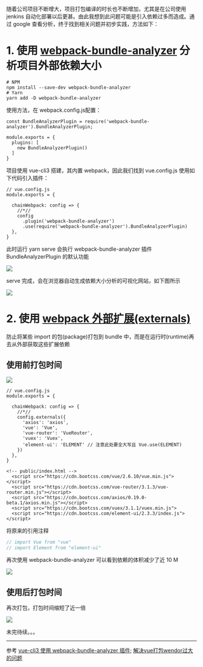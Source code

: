 随着公司项目不断增大，项目打包编译的时长也不断增加，尤其是在公司使用 jenkins 自动化部署以后更甚。由此我想到此问题可能是引入依赖过多而造成。通过 google 查看分析，终于找到相关问题并初步实践，方法如下：

# 1. 使用 [webpack-bundle-analyzer](https://github.com/webpack-contrib/webpack-bundle-analyzer) 分析项目外部依赖大小
```
# NPM
npm install --save-dev webpack-bundle-analyzer
# Yarn
yarn add -D webpack-bundle-analyzer
```
使用方法，在 webpack.config.js配置：
```
const BundleAnalyzerPlugin = require('webpack-bundle-analyzer').BundleAnalyzerPlugin;

module.exports = {
  plugins: [
    new BundleAnalyzerPlugin()
  ]
}
```
项目使用 vue-cli3 搭建，其内置 webpack，因此我们找到 vue.config.js 使用如下代码引入插件：
```
// vue.config.js
module.exports = {

  chainWebpack: config => {
    //*//
    config
      .plugin('webpack-bundle-analyzer')
      .use(require('webpack-bundle-analyzer').BundleAnalyzerPlugin)
  },
}
```
此时运行 yarn serve 会执行 webpack-bundle-analyzer 插件 BundleAnalyzerPlugin 的默认功能

![](https://upload-images.jianshu.io/upload_images/7094266-ab4bc9a1e287601a.png?imageMogr2/auto-orient/strip%7CimageView2/2/w/1240)

serve 完成，会在浏览器自动生成依赖大小分析的可视化网站，如下图所示

![](https://upload-images.jianshu.io/upload_images/7094266-a23b069d62f17087.png?imageMogr2/auto-orient/strip%7CimageView2/2/w/1240)

# 2. 使用 [webpack 外部扩展(externals)](https://www.webpackjs.com/configuration/externals/)

防止将某些 import 的包(package)打包到 bundle 中，而是在运行时(runtime)再去从外部获取这些扩展依赖

## 使用前打包时间

![](https://upload-images.jianshu.io/upload_images/7094266-db8c24d4609bb95c.png?imageMogr2/auto-orient/strip%7CimageView2/2/w/1240)


```
// vue.config.js
module.exports = {

  chainWebpack: config => {
    //*//
    config.externals({
      'axios': 'axios',
      'vue': 'Vue',
      'vue-router': 'VueRouter',
      'vuex': 'Vuex',
      'element-ui': 'ELEMENT' // 注意此处要全大写且 Vue.use(ELEMENT)
    })
  },
}
```

```
<!-- public/index.html -->
  <script src="https://cdn.bootcss.com/vue/2.6.10/vue.min.js"></script>
  <script src="https://cdn.bootcss.com/vue-router/3.1.3/vue-router.min.js"></script>
  <script src="https://cdn.bootcss.com/axios/0.19.0-beta.1/axios.min.js"></script>
  <script src="https://cdn.bootcss.com/vuex/3.1.1/vuex.min.js">
  <script src="https://cdn.bootcss.com/element-ui/2.3.3/index.js"></script>
```

将原来的引用注释

``` js
// import Vue from "vue"
// import Element from "element-ui"
```

再次使用 webpack-bundle-analyzer 可以看到依赖的体积减少了近 10 M

![](https://upload-images.jianshu.io/upload_images/7094266-8519d5ef027b6035.png?imageMogr2/auto-orient/strip%7CimageView2/2/w/1240)

## 使用后打包时间
再次打包，打包时间缩短了近一倍 

![](https://upload-images.jianshu.io/upload_images/7094266-7df2a6d82c804a18.png?imageMogr2/auto-orient/strip%7CimageView2/2/w/1240)

未完待续。。。

---

参考
 [vue-cli3 使用 webpack-bundle-analyzer 插件](https://juejin.im/post/5d7266495188256f3b09baea);
[解决vue打包wendor过大的问题](https://www.jianshu.com/p/b2fe6aebe691)
